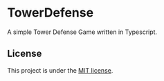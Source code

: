# TowerDefense
A simple Tower Defense Game written in Typescript.

## License
This project is under the [MIT license](LICENSE).
